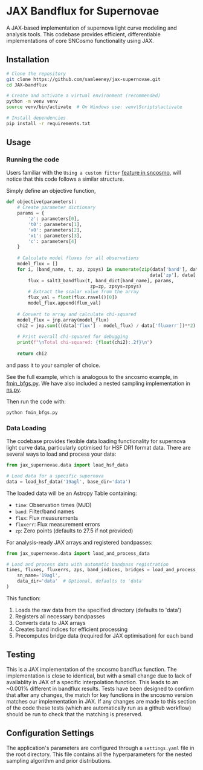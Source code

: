 # JAX Bandflux for Supernovae

A JAX-based implementation of supernova light curve modeling and analysis tools. This codebase provides efficient, differentiable implementations of core SNCosmo functionality using JAX.

## Installation

```bash
# Clone the repository
git clone https://github.com/samleeney/jax-supernovae.git
cd JAX-bandflux

# Create and activate a virtual environment (recommended)
python -m venv venv
source venv/bin/activate  # On Windows use: venv\Scripts\activate

# Install dependencies
pip install -r requirements.txt
```

## Usage
### Running the code
Users familiar with the `Using a custom fitter` [feature in sncosmo](https://sncosmo.readthedocs.io/en/stable/examples/plot_custom_fitter.html), will notice that this code follows a similar structure.

Simply define an objective function,

```python
def objective(parameters):
    # Create parameter dictionary
    params = {
        'z': parameters[0],
        't0': parameters[1],
        'x0': parameters[2],
        'x1': parameters[3],
        'c': parameters[4]
    }
    
    # Calculate model fluxes for all observations
    model_flux = []
    for i, (band_name, t, zp, zpsys) in enumerate(zip(data['band'], data['time'], 
                                                     data['zp'], data['zpsys'])):
        flux = salt3_bandflux(t, band_dict[band_name], params, 
                               zp=zp, zpsys=zpsys)
        # Extract the scalar value from the array
        flux_val = float(flux.ravel()[0])
        model_flux.append(flux_val)
        
    # Convert to array and calculate chi-squared
    model_flux = jnp.array(model_flux)
    chi2 = jnp.sum(((data['flux'] - model_flux) / data['fluxerr'])**2)
    
    # Print overall chi-squared for debugging
    print(f"\nTotal chi-squared: {float(chi2):.2f}\n")
    
    return chi2

```

and pass it to your sampler of choice.

See the full example, which is analogous to the sncosmo example, in [fmin_bfgs.py](fmin_bfgs.py). We have also included a nested sampling implementation in [ns.py](ns.py).

Then run the code with:

```bash
python fmin_bfgs.py
```

### Data Loading

The codebase provides flexible data loading functionality for supernova light curve data, particularly optimised for HSF DR1 format data. There are several ways to load and process your data:

```python
from jax_supernovae.data import load_hsf_data

# Load data for a specific supernova
data = load_hsf_data('19agl', base_dir='data')
```

The loaded data will be an Astropy Table containing:
- `time`: Observation times (MJD)
- `band`: Filter/band names
- `flux`: Flux measurements
- `fluxerr`: Flux measurement errors
- `zp`: Zero points (defaults to 27.5 if not provided)

For analysis-ready JAX arrays and registered bandpasses:
```python
from jax_supernovae.data import load_and_process_data

# Load and process data with automatic bandpass registration
times, fluxes, fluxerrs, zps, band_indices, bridges = load_and_process_data(
    sn_name='19agl',
    data_dir='data'  # Optional, defaults to 'data'
)
```

This function:
1. Loads the raw data from the specified directory (defaults to 'data')
2. Registers all necessary bandpasses
3. Converts data to JAX arrays
4. Creates band indices for efficient processing
5. Precomputes bridge data (required for JAX optimisation) for each band

## Testing

This is a JAX implementation of the sncosmo bandflux function. The implementation is close to identical, but with a small change due to lack of availablity in JAX of a specific interpolation function. This leads to an ~0.001% different in bandflux results. Tests have been designed to confirm that after any changes, the match for key functions in the sncosmo version matches our implementation in JAX. If any changes are made to this section of the code these tests (which are automatically run as a github workflow) should be run to check that the matching is preserved. 

## Configuration Settings

The application's parameters are configured through a `settings.yaml` file in the root directory. This file contains all the hyperparameters for the nested sampling algorithm and prior distributions.


